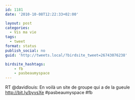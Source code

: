 ```yaml
---
id: 1181
date: '2010-10-08T12:22:33+02:00'

layout: post
categories:
  - Vis ma vie
tags:
  - tweet
format: status
publish_social: no
guid: 'http://tweets.local/?birdsite_tweet=26743076238'

birdsite_hashtags:
    - fb
    - pasbeaumyspace
---
```


RT @davidlouis: En voilà un site de groupe qui a de la gueule http://bit.ly/byvsXe #pasbeaumyspace #fb